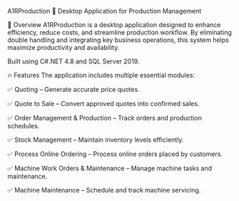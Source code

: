 A1RProduction
🚀 Desktop Application for Production Management

📌 Overview
A1RProduction is a desktop application designed to enhance efficiency, reduce costs, and streamline production workflow. By eliminating double handling and integrating key business operations, this system helps maximize productivity and availability.

Built using C#.NET 4.8 and SQL Server 2019.

🔥 Features
The application includes multiple essential modules:

✅ Quoting – Generate accurate price quotes.

✅ Quote to Sale – Convert approved quotes into confirmed sales.

✅ Order Management & Production – Track orders and production schedules.

✅ Stock Management – Maintain inventory levels efficiently.

✅ Process Online Ordering – Process online orders placed by customers.

✅ Machine Work Orders & Maintenance – Manage machine tasks and maintenance.

✅ Machine Maintenance – Schedule and track machine servicing.

